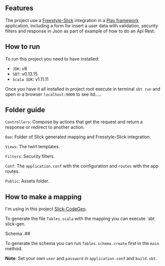 ## Features
The project use a [Freestyle-Slick](http://frees.io/docs/integrations/slick/) integration in a [Play framework](https://www.playframework.com) application, including a form for insert a user data with validation, security filters and response in Json as part of example of how to do an Api Rest.

## How to run
To run this project you need to have installed:
  - `JDK`: v8
  - `SBT`: v0.13.15
  - `Scala SDK`: v1.11.11
  
Once you have it all installed in project root execute in terminal `sbt run` and open in a browser `localhost:9000` to see itd.....

## Folder guide
`Controllers`: Compose by actions that get the request and return a response or redirect to another action.

`Dao`: Folder of Slick generated mapping and Fresstyle-Slick integration.

`Views`: The twirl templates.

`Filters`: Security filters.

`Conf`: The `application.conf` with the configuration and `routes` with the app routes.

`Public`: Assets folder.

## How to make a mapping

I'm using ìn this project [Slick-CodeGen](http://slick.lightbend.com/doc/3.2.0/codegen-api/index.html#package).

To generate the file `Tables.scala` with the mapping you can execute `sbt slick-gen.

Schema`.## 

To generate the schema you can run `Tables.schema.create` first in the `main` method.

**Note**: Set your own `user` and `password` in `application.conf` and `build.sbt`.
